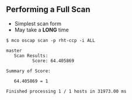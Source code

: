 ## Performing a Full Scan

* Simplest scan form
* May take a **LONG** time

<!-- .element: text-align="left" -->

```shell
$ mco oscap scan -p rht-ccp -i ALL
```

```shell
master
   Scan Results:
          Score: 64.405869

Summary of Score:

   64.405869 = 1

Finished processing 1 / 1 hosts in 31973.00 ms
```

<!-- .element: class="fragment" -->
